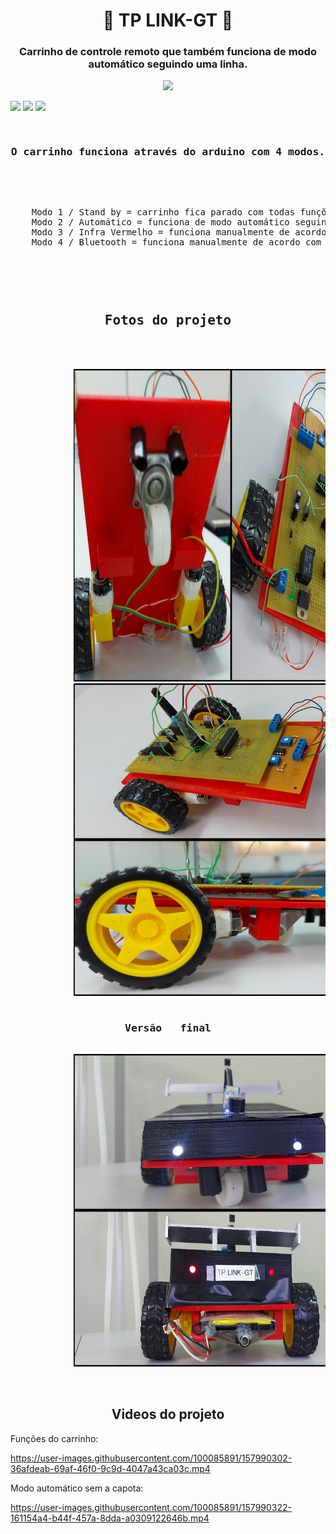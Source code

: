 <!-- README CARRO CONTROLADO POR CONTROLE REMOTO COM ARDUINO>
<!-- README IR CAR WITH ARDUINO -->

<h1 align="center"> 🚗 TP LINK-GT 🚗 </h1>
<h3 align="center"> Carrinho de controle remoto que também funciona de modo automático seguindo uma linha.</h3>

<div align="center">
    <img src = "https://media.giphy.com/media/DADPAT9e6NCLlsTBeK/giphy.gif">
</div>

<p>
    <img src ="https://img.shields.io/badge/TPLINK-GT-blue">
    <img src ="https://img.shields.io/badge/Arduino-00979D?style=for-the-badge&logo=Arduino&logoColor=white">
    <img src ="https://img.shields.io/badge/C%2B%2B-00599C?style=for-the-badge&logo=c%2B%2B&logoColor=white">
</p>

<pre>
    <h3 align="center">O carrinho funciona através do arduino com 4 modos.</h3>
        <p align="center">
    Modo 1 / Stand by = carrinho fica parado com todas funções desligadas para poupar energia.
    Modo 2 / Automático = funciona de modo automático seguindo a linha feita com fita isolante.
    Modo 3 / Infra Vermelho = funciona manualmente de acordo com os sinais do controle remoto.
    Modo 4 / Bluetooth = funciona manualmente de acordo com os sinais enviados pelo bluetooth.
        </p>
</pre>

<pre>
    <h2 align="center">Fotos do projeto</h2>
        <div align="left">
            <img src = "https://github.com/VictorKashima/IR_CAR_ARUINO/blob/main/FOTOS%20DO%20PROJETO/Vertical.jpg?raw=true"
            alt="Ligações"
            width="700"
            height="500"
            >
            <img src = "https://github.com/VictorKashima/IR_CAR_ARUINO/blob/main/FOTOS%20DO%20PROJETO/Horizontal.jpg?raw=true"
            alt="Ligações de outro lado"
            width="700"
            height="500"
            >
            <h3 align="center">Versão   final</h2>
            <img src = "https://github.com/VictorKashima/IR_CAR_ARUINO/blob/main/FOTOS%20DO%20PROJETO/Final.jpg?raw=true"
            alt="Final"
            width="700"
            height="500"
            >
        </div>
</pre>

</pre>
    <h2 align="center">Videos do projeto</h2>
    
Funções do carrinho:

https://user-images.githubusercontent.com/100085891/157990302-36afdeab-69af-46f0-9c9d-4047a43ca03c.mp4

Modo automático sem a capota:

https://user-images.githubusercontent.com/100085891/157990322-161154a4-b44f-457a-8dda-a0309122646b.mp4
